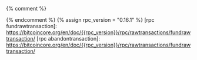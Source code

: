 {% comment %}
<!--REQUIRES PERIODIC UPDATE: update rpc_version below to latest
version of BitcoinCore.org's RPC docs-->
{% endcomment %}
{% assign rpc_version = "0.16.1" %}
[rpc fundrawtransaction]: https://bitcoincore.org/en/doc/{{rpc_version}}/rpc/rawtransactions/fundrawtransaction/
[rpc abandontransaction]: https://bitcoincore.org/en/doc/{{rpc_version}}/rpc/rawtransactions/fundrawtransaction/


